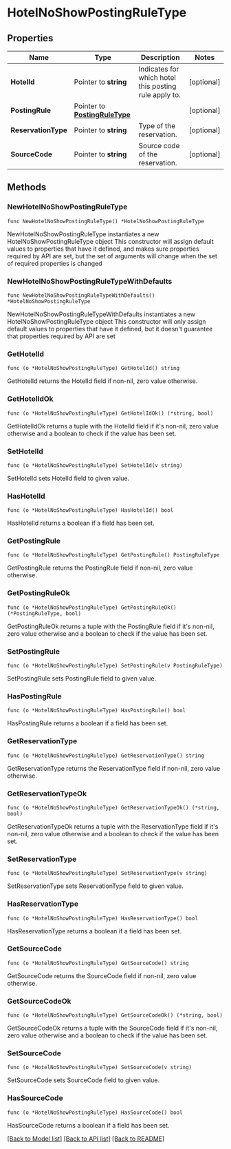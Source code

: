 # HotelNoShowPostingRuleType

## Properties

Name | Type | Description | Notes
------------ | ------------- | ------------- | -------------
**HotelId** | Pointer to **string** | Indicates for which hotel this posting rule apply to. | [optional] 
**PostingRule** | Pointer to [**PostingRuleType**](PostingRuleType.md) |  | [optional] 
**ReservationType** | Pointer to **string** | Type of the reservation. | [optional] 
**SourceCode** | Pointer to **string** | Source code of the reservation. | [optional] 

## Methods

### NewHotelNoShowPostingRuleType

`func NewHotelNoShowPostingRuleType() *HotelNoShowPostingRuleType`

NewHotelNoShowPostingRuleType instantiates a new HotelNoShowPostingRuleType object
This constructor will assign default values to properties that have it defined,
and makes sure properties required by API are set, but the set of arguments
will change when the set of required properties is changed

### NewHotelNoShowPostingRuleTypeWithDefaults

`func NewHotelNoShowPostingRuleTypeWithDefaults() *HotelNoShowPostingRuleType`

NewHotelNoShowPostingRuleTypeWithDefaults instantiates a new HotelNoShowPostingRuleType object
This constructor will only assign default values to properties that have it defined,
but it doesn't guarantee that properties required by API are set

### GetHotelId

`func (o *HotelNoShowPostingRuleType) GetHotelId() string`

GetHotelId returns the HotelId field if non-nil, zero value otherwise.

### GetHotelIdOk

`func (o *HotelNoShowPostingRuleType) GetHotelIdOk() (*string, bool)`

GetHotelIdOk returns a tuple with the HotelId field if it's non-nil, zero value otherwise
and a boolean to check if the value has been set.

### SetHotelId

`func (o *HotelNoShowPostingRuleType) SetHotelId(v string)`

SetHotelId sets HotelId field to given value.

### HasHotelId

`func (o *HotelNoShowPostingRuleType) HasHotelId() bool`

HasHotelId returns a boolean if a field has been set.

### GetPostingRule

`func (o *HotelNoShowPostingRuleType) GetPostingRule() PostingRuleType`

GetPostingRule returns the PostingRule field if non-nil, zero value otherwise.

### GetPostingRuleOk

`func (o *HotelNoShowPostingRuleType) GetPostingRuleOk() (*PostingRuleType, bool)`

GetPostingRuleOk returns a tuple with the PostingRule field if it's non-nil, zero value otherwise
and a boolean to check if the value has been set.

### SetPostingRule

`func (o *HotelNoShowPostingRuleType) SetPostingRule(v PostingRuleType)`

SetPostingRule sets PostingRule field to given value.

### HasPostingRule

`func (o *HotelNoShowPostingRuleType) HasPostingRule() bool`

HasPostingRule returns a boolean if a field has been set.

### GetReservationType

`func (o *HotelNoShowPostingRuleType) GetReservationType() string`

GetReservationType returns the ReservationType field if non-nil, zero value otherwise.

### GetReservationTypeOk

`func (o *HotelNoShowPostingRuleType) GetReservationTypeOk() (*string, bool)`

GetReservationTypeOk returns a tuple with the ReservationType field if it's non-nil, zero value otherwise
and a boolean to check if the value has been set.

### SetReservationType

`func (o *HotelNoShowPostingRuleType) SetReservationType(v string)`

SetReservationType sets ReservationType field to given value.

### HasReservationType

`func (o *HotelNoShowPostingRuleType) HasReservationType() bool`

HasReservationType returns a boolean if a field has been set.

### GetSourceCode

`func (o *HotelNoShowPostingRuleType) GetSourceCode() string`

GetSourceCode returns the SourceCode field if non-nil, zero value otherwise.

### GetSourceCodeOk

`func (o *HotelNoShowPostingRuleType) GetSourceCodeOk() (*string, bool)`

GetSourceCodeOk returns a tuple with the SourceCode field if it's non-nil, zero value otherwise
and a boolean to check if the value has been set.

### SetSourceCode

`func (o *HotelNoShowPostingRuleType) SetSourceCode(v string)`

SetSourceCode sets SourceCode field to given value.

### HasSourceCode

`func (o *HotelNoShowPostingRuleType) HasSourceCode() bool`

HasSourceCode returns a boolean if a field has been set.


[[Back to Model list]](../README.md#documentation-for-models) [[Back to API list]](../README.md#documentation-for-api-endpoints) [[Back to README]](../README.md)


